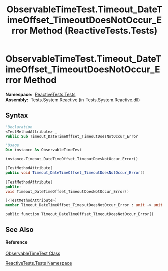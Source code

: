 ﻿---
title: ObservableTimeTest.Timeout_DateTimeOffset_TimeoutDoesNotOccur_Error Method  (ReactiveTests.Tests)
TOCTitle: Timeout_DateTimeOffset_TimeoutDoesNotOccur_Error Method
ms:assetid: M:ReactiveTests.Tests.ObservableTimeTest.Timeout_DateTimeOffset_TimeoutDoesNotOccur_Error
ms:mtpsurl: https://msdn.microsoft.com/en-us/library/reactivetests.tests.observabletimetest.timeout_datetimeoffset_timeoutdoesnotoccur_error(v=VS.103)
ms:contentKeyID: 36620965
ms.date: 06/28/2011
mtps_version: v=VS.103
f1_keywords:
- ReactiveTests.Tests.ObservableTimeTest.Timeout_DateTimeOffset_TimeoutDoesNotOccur_Error
dev_langs:
- CSharp
- JScript
- VB
- FSharp
- c++
---

# ObservableTimeTest.Timeout\_DateTimeOffset\_TimeoutDoesNotOccur\_Error Method

**Namespace:**  [ReactiveTests.Tests](hh289046\(v=vs.103\).md)  
**Assembly:**  Tests.System.Reactive (in Tests.System.Reactive.dll)

## Syntax

``` vb
'Declaration
<TestMethodAttribute> _
Public Sub Timeout_DateTimeOffset_TimeoutDoesNotOccur_Error
```

``` vb
'Usage
Dim instance As ObservableTimeTest

instance.Timeout_DateTimeOffset_TimeoutDoesNotOccur_Error()
```

``` csharp
[TestMethodAttribute]
public void Timeout_DateTimeOffset_TimeoutDoesNotOccur_Error()
```

``` c++
[TestMethodAttribute]
public:
void Timeout_DateTimeOffset_TimeoutDoesNotOccur_Error()
```

``` fsharp
[<TestMethodAttribute>]
member Timeout_DateTimeOffset_TimeoutDoesNotOccur_Error : unit -> unit 
```

``` jscript
public function Timeout_DateTimeOffset_TimeoutDoesNotOccur_Error()
```

## See Also

#### Reference

[ObservableTimeTest Class](hh315045\(v=vs.103\).md)

[ReactiveTests.Tests Namespace](hh289046\(v=vs.103\).md)

